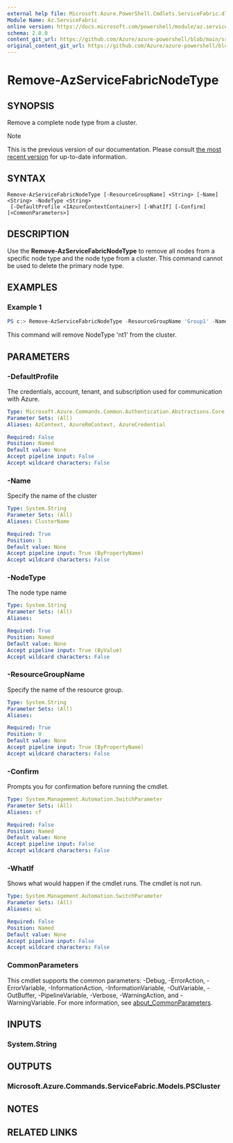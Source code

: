 ```yaml
---
external help file: Microsoft.Azure.PowerShell.Cmdlets.ServiceFabric.dll-Help.xml
Module Name: Az.ServiceFabric
online version: https://docs.microsoft.com/powershell/module/az.servicefabric/remove-azservicefabricnodetype
schema: 2.0.0
content_git_url: https://github.com/Azure/azure-powershell/blob/main/src/ServiceFabric/ServiceFabric/help/Remove-AzServiceFabricNodeType.md
original_content_git_url: https://github.com/Azure/azure-powershell/blob/main/src/ServiceFabric/ServiceFabric/help/Remove-AzServiceFabricNodeType.md
---
```


# Remove-AzServiceFabricNodeType

## SYNOPSIS
Remove a complete node type from a cluster.

> [!NOTE]
>This is the previous version of our documentation. Please consult [the most recent version](/powershell/module/az.servicefabric/remove-azservicefabricnodetype) for up-to-date information.

## SYNTAX

```
Remove-AzServiceFabricNodeType [-ResourceGroupName] <String> [-Name] <String> -NodeType <String>
 [-DefaultProfile <IAzureContextContainer>] [-WhatIf] [-Confirm] [<CommonParameters>]
```

## DESCRIPTION
Use the **Remove-AzServiceFabricNodeType** to remove all nodes from a specific node type and the node type from a cluster. This command cannot be used to delete the primary node type.

## EXAMPLES

### Example 1
```powershell
PS c:> Remove-AzServiceFabricNodeType -ResourceGroupName 'Group1' -Name 'Contoso01SFCluster' -NodeTypeName 'nt1'
```

This command will remove NodeType 'nt1' from the cluster.

## PARAMETERS

### -DefaultProfile
The credentials, account, tenant, and subscription used for communication with Azure.

```yaml
Type: Microsoft.Azure.Commands.Common.Authentication.Abstractions.Core.IAzureContextContainer
Parameter Sets: (All)
Aliases: AzContext, AzureRmContext, AzureCredential

Required: False
Position: Named
Default value: None
Accept pipeline input: False
Accept wildcard characters: False
```

### -Name
Specify the name of the cluster

```yaml
Type: System.String
Parameter Sets: (All)
Aliases: ClusterName

Required: True
Position: 1
Default value: None
Accept pipeline input: True (ByPropertyName)
Accept wildcard characters: False
```

### -NodeType
The node type name

```yaml
Type: System.String
Parameter Sets: (All)
Aliases:

Required: True
Position: Named
Default value: None
Accept pipeline input: True (ByValue)
Accept wildcard characters: False
```

### -ResourceGroupName
Specify the name of the resource group.

```yaml
Type: System.String
Parameter Sets: (All)
Aliases:

Required: True
Position: 0
Default value: None
Accept pipeline input: True (ByPropertyName)
Accept wildcard characters: False
```

### -Confirm
Prompts you for confirmation before running the cmdlet.

```yaml
Type: System.Management.Automation.SwitchParameter
Parameter Sets: (All)
Aliases: cf

Required: False
Position: Named
Default value: None
Accept pipeline input: False
Accept wildcard characters: False
```

### -WhatIf
Shows what would happen if the cmdlet runs.
The cmdlet is not run.

```yaml
Type: System.Management.Automation.SwitchParameter
Parameter Sets: (All)
Aliases: wi

Required: False
Position: Named
Default value: None
Accept pipeline input: False
Accept wildcard characters: False
```

### CommonParameters
This cmdlet supports the common parameters: -Debug, -ErrorAction, -ErrorVariable, -InformationAction, -InformationVariable, -OutVariable, -OutBuffer, -PipelineVariable, -Verbose, -WarningAction, and -WarningVariable. For more information, see [about_CommonParameters](http://go.microsoft.com/fwlink/?LinkID=113216).

## INPUTS

### System.String

## OUTPUTS

### Microsoft.Azure.Commands.ServiceFabric.Models.PSCluster

## NOTES

## RELATED LINKS

